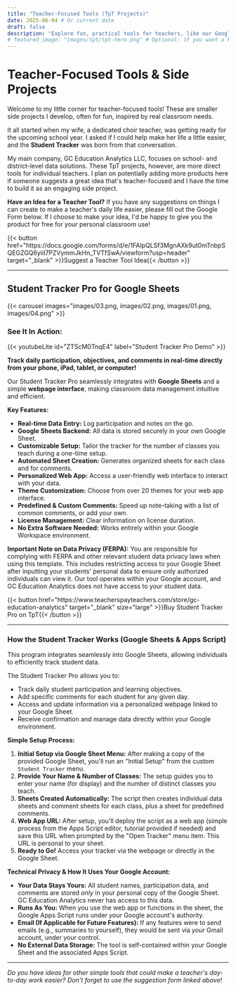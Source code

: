 ```yaml
---
title: "Teacher-Focused Tools (TpT Projects)"
date: 2025-06-04 # Or current date
draft: false
description: "Explore fun, practical tools for teachers, like our Google Sheets Student Tracker, available on Teachers Pay Teachers. Born from real classroom needs!"
# featured_image: "images/tpt/tpt-hero.png" # Optional: if you want a hero image for this page
---
```


# Teacher-Focused Tools & Side Projects

Welcome to my little corner for teacher-focused tools! These are smaller side projects I develop, often for fun, inspired by real classroom needs.

It all started when my wife, a dedicated choir teacher, was getting ready for the upcoming school year. I asked if I could help make her life a little easier, and the **Student Tracker** was born from that conversation.

My main company, GC Education Analytics LLC, focuses on school- and district-level data solutions. These TpT projects, however, are more direct tools for individual teachers. I plan on potentially adding more products here if someone suggests a great idea that's teacher-focused and I have the time to build it as an engaging side project.

**Have an Idea for a Teacher Tool?**
If you have any suggestions on things I can create to make a teacher's daily life easier, please fill out the Google Form below. If I choose to make your idea, I'd be happy to give you the product for free for your personal classroom use!

<div class="my-6 text-center"> {{< button href="https://docs.google.com/forms/d/e/1FAIpQLSf3MgnAXk9ut0mTnbpSQEGZGQ6yiiI7PZVymmJkHn_TVTfSwA/viewform?usp=header" target="_blank" >}}Suggest a Teacher Tool Idea{{< /button >}}
    </div>

---

## Student Tracker Pro for Google Sheets

{{< carousel images="images/03.png, images/02.png, images/01.png, images/04.png" >}}




<div class="my-8"> <div class="text-center mb-6">
        <h3 class="text-xl font-semibold">See It In Action:</h3>
        {{< youtubeLite id="ZTScM0TnqE4" label="Student Tracker Pro Demo" >}}
    </div>
</div>

**Track daily participation, objectives, and comments in real-time directly from your phone, iPad, tablet, or computer!**

Our Student Tracker Pro seamlessly integrates with **Google Sheets** and a simple **webpage interface**, making classroom data management intuitive and efficient.

**Key Features:**
* **Real-time Data Entry:** Log participation and notes on the go.
* **Google Sheets Backend:** All data is stored securely in your own Google Sheet.
* **Customizable Setup:** Tailor the tracker for the number of classes you teach during a one-time setup.
* **Automated Sheet Creation:** Generates organized sheets for each class and for comments.
* **Personalized Web App:** Access a user-friendly web interface to interact with your data.
* **Theme Customization:** Choose from over 20 themes for your web app interface.
* **Predefined & Custom Comments:** Speed up note-taking with a list of common comments, or add your own.
* **License Management:** Clear information on license duration.
* **No Extra Software Needed:** Works entirely within your Google Workspace environment.

**Important Note on Data Privacy (FERPA):**
You are responsible for complying with FERPA and other relevant student data privacy laws when using this template. This includes restricting access to your Google Sheet after inputting your students' personal data to ensure only authorized individuals can view it. Our tool operates within your Google account, and GC Education Analytics does not have access to your student data.

<div class="my-8 text-center">
    {{< button href="https://www.teacherspayteachers.com/store/gc-education-analytics" target="_blank" size="large" >}}Buy Student Tracker Pro on TpT{{< /button >}}
    </div>

---
### How the Student Tracker Works (Google Sheets & Apps Script)

This program integrates seamlessly into Google Sheets, allowing individuals to efficiently track student data.

The Student Tracker Pro allows you to:
* Track daily student participation and learning objectives.
* Add specific comments for each student for any given day.
* Access and update information via a personalized webpage linked to your Google Sheet.
* Receive confirmation and manage data directly within your Google environment.

**Simple Setup Process:**
1.  **Initial Setup via Google Sheet Menu:** After making a copy of the provided Google Sheet, you'll run an "Initial Setup" from the custom `Student Tracker` menu.
2.  **Provide Your Name & Number of Classes:** The setup guides you to enter your name (for display) and the number of distinct classes you teach.
3.  **Sheets Created Automatically:** The script then creates individual data sheets and comment sheets for each class, plus a sheet for predefined comments.
4.  **Web App URL:** After setup, you'll deploy the script as a web app (simple process from the Apps Script editor, tutorial provided if needed) and save this URL when prompted by the "Open Tracker" menu item. This URL is personal to your sheet.
5.  **Ready to Go!** Access your tracker via the webpage or directly in the Google Sheet.

**Technical Privacy & How It Uses Your Google Account:**
* **Your Data Stays Yours:** All student names, participation data, and comments are stored *only* in your personal copy of the Google Sheet. GC Education Analytics never has access to this data.
* **Runs As You:** When you use the web app or functions in the sheet, the Google Apps Script runs under *your* Google account's authority.
* **Email (If Applicable for Future Features):** If any features were to send emails (e.g., summaries to yourself), they would be sent via *your* Gmail account, under your control.
* **No External Data Storage:** The tool is self-contained within your Google Sheet and the associated Apps Script.

---

*Do you have ideas for other simple tools that could make a teacher's day-to-day work easier? Don't forget to use the suggestion form linked above!*